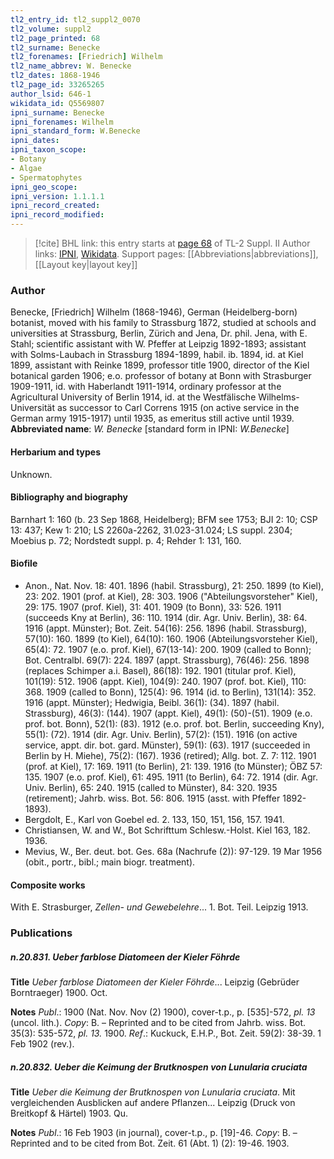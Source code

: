 ```yaml
---
tl2_entry_id: tl2_suppl2_0070
tl2_volume: suppl2
tl2_page_printed: 68
tl2_surname: Benecke
tl2_forenames: [Friedrich] Wilhelm
tl2_name_abbrev: W. Benecke
tl2_dates: 1868-1946
tl2_page_id: 33265265
author_lsid: 646-1
wikidata_id: Q5569807
ipni_surname: Benecke
ipni_forenames: Wilhelm
ipni_standard_form: W.Benecke
ipni_dates: 
ipni_taxon_scope: 
- Botany
- Algae
- Spermatophytes
ipni_geo_scope: 
ipni_version: 1.1.1.1
ipni_record_created: 
ipni_record_modified:
---
```


> [!cite] BHL link: this entry starts at [page 68](https://www.biodiversitylibrary.org/page/33265265) of TL-2 Suppl. II
> Author links: [IPNI](https://www.ipni.org/a/646-1), [Wikidata](https://www.wikidata.org/wiki/Q5569807). Support pages: [[Abbreviations|abbreviations]], [[Layout key|layout key]]

### Author

Benecke, \[Friedrich\] Wilhelm (1868-1946), German (Heidelberg-born) botanist, moved with his family to Strassburg 1872, studied at schools and universities at Strassburg, Berlin, Zürich and Jena, Dr. phil. Jena, with E. Stahl; scientific assistant with W. Pfeffer at Leipzig 1892-1893; assistant with Solms-Laubach in Strassburg 1894-1899, habil. ib. 1894, id. at Kiel 1899, assistant with Reinke 1899, professor title 1900, director of the Kiel botanical garden 1906; e.o. professor of botany at Bonn with Strasburger 1909-1911, id. with Haberlandt 1911-1914, ordinary professor at the Agricultural University of Berlin 1914, id. at the Westfälische Wilhelms-Universität as successor to Carl Correns 1915 (on active service in the German army 1915-1917) until 1935, as emeritus still active until 1939. 
**Abbreviated name**: *W. Benecke* \[standard form in IPNI: *W.Benecke*\]

#### Herbarium and types

Unknown.

#### Bibliography and biography

Barnhart 1: 160 (b. 23 Sep 1868, Heidelberg); BFM see 1753; BJI 2: 10; CSP 13: 437; Kew 1: 210; LS 2260a-2262, 31.023-31.024; LS suppl. 2304; Moebius p. 72; Nordstedt suppl. p. 4; Rehder 1: 131, 160.

#### Biofile

- Anon., Nat. Nov. 18: 401. 1896 (habil. Strassburg), 21: 250. 1899 (to Kiel), 23: 202. 1901 (prof. at Kiel), 28: 303. 1906 ("Abteilungsvorsteher" Kiel), 29: 175. 1907 (prof. Kiel), 31: 401. 1909 (to Bonn), 33: 526. 1911 (succeeds Kny at Berlin), 36: 110. 1914 (dir. Agr. Univ. Berlin), 38: 64. 1916 (appt. Münster); Bot. Zeit. 54(16): 256. 1896 (habil. Strassburg), 57(10): 160. 1899 (to Kiel), 64(10): 160. 1906 (Abteilungsvorsteher Kiel), 65(4): 72. 1907 (e.o. prof. Kiel), 67(13-14): 200. 1909 (called to Bonn); Bot. Centralbl. 69(7): 224. 1897 (appt. Strassburg), 76(46): 256. 1898 (replaces Schimper a.i. Basel), 86(18): 192. 1901 (titular prof. Kiel), 101(19): 512. 1906 (appt. Kiel), 104(9): 240. 1907 (prof. bot. Kiel), 110: 368. 1909 (called to Bonn), 125(4): 96. 1914 (id. to Berlin), 131(14): 352. 1916 (appt. Münster); Hedwigia, Beibl. 36(1): (34). 1897 (habil. Strassburg), 46(3): (144). 1907 (appt. Kiel), 49(1): (50)-(51). 1909 (e.o. prof. bot. Bonn), 52(1): (83). 1912 (e.o. prof. bot. Berlin, succeeding Kny), 55(1): (72). 1914 (dir. Agr. Univ. Berlin), 57(2): (151). 1916 (on active service, appt. dir. bot. gard. Münster), 59(1): (63). 1917 (succeeded in Berlin by H. Miehe), 75(2): (167). 1936 (retired); Allg. bot. Z. 7: 112. 1901 (prof. at Kiel), 17: 169. 1911 (to Berlin), 21: 139. 1916 (to Münster); ÖBZ 57: 135. 1907 (e.o. prof. Kiel), 61: 495. 1911 (to Berlin), 64: 72. 1914 (dir. Agr. Univ. Berlin), 65: 240. 1915 (called to Münster), 84: 320. 1935 (retirement); Jahrb. wiss. Bot. 56: 806. 1915 (asst. with Pfeffer 1892-1893).
- Bergdolt, E., Karl von Goebel ed. 2. 133, 150, 151, 156, 157. 1941.
- Christiansen, W. and W., Bot Schrifttum Schlesw.-Holst. Kiel 163, 182. 1936.
- Mevius, W., Ber. deut. bot. Ges. 68a (Nachrufe (2)): 97-129. 19 Mar 1956 (obit., portr., bibl.; main biogr. treatment).

#### Composite works

With E. Strasburger, *Zellen- und Gewebelehre*... 1. Bot. Teil. Leipzig 1913.

### Publications

##### n.20.831. Ueber farblose Diatomeen der Kieler Föhrde

**Title**
*Ueber farblose Diatomeen der Kieler Föhrde*... Leipzig (Gebrüder Borntraeger) 1900. Oct.

**Notes**
*Publ*.: 1900 (Nat. Nov. Nov (2) 1900), cover-t.p., p. \[535\]-572, *pl. 13* (uncol. lith.). *Copy*: B. – Reprinted and to be cited from Jahrb. wiss. Bot. 35(3): 535-572, *pl. 13.* 1900.
*Ref*.: Kuckuck, E.H.P., Bot. Zeit. 59(2): 38-39. 1 Feb 1902 (rev.).

##### n.20.832. Ueber die Keimung der Brutknospen von Lunularia cruciata

**Title**
*Ueber die Keimung der Brutknospen von Lunularia cruciata*. Mit vergleichenden Ausblicken auf andere Pflanzen... Leipzig (Druck von Breitkopf & Härtel) 1903. Qu.

**Notes**
*Publ*.: 16 Feb 1903 (in journal), cover-t.p., p. \[19\]-46. *Copy*: B. – Reprinted and to be cited from Bot. Zeit. 61 (Abt. 1) (2): 19-46. 1903.

